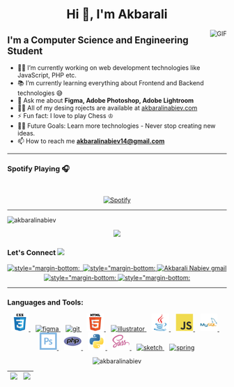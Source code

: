 <h1 align="center">Hi 👋, I'm Akbarali</h1>

<img align="right" alt="GIF" height="160px" src="https://media.giphy.com/media/du3J3cXyzhj75IOgvA/giphy.gif" />


## I'm a Computer Science and Engineering Student  

- 👨‍💻 I’m currently working on web development technologies like JavaScript, PHP etc.
- 📚 I’m currently learning everything about Frontend and Backend technologies 😅
- 💬 Ask me about **Figma, Adobe Photoshop, Adobe Lightroom**
- 👨‍💻 All of my desing rojects are available at [akbaralinabiev.com](https://akbaralinabiev.com/)
- ⚡ Fun fact: I love to play Chess &#9812;
- 💪🏼 Future Goals: Learn more technologies - Never stop creating new ideas.
- 📫 How to reach me **akbaralinabiev14@gmail.com**

---

### Spotify Playing 🎧


&nbsp;<div align="center">
  [![Spotify](https://novatorem.vercel.app/api/spotify?background_color=0d1117&border_color=ffffff)](https://open.spotify.com/user/31oekecwz2sroyewwuwyt4wy4zum)
</div>

---

<p align="left"> <img src="https://komarev.com/ghpvc/?username=akbaralinabiev&label=Profile%20views&color=0e75b6&style=flat" alt="akbaralinabiev" /> </p>


<p align="center">
  <img alig src="https://github-profile-trophy.vercel.app/username=akbaralinabiev-ma&column=7&rank=SSS,SS,S,AAA,AA,A,B,C" />
</p>


### Let's Connect <img src="https://raw.githubusercontent.com/ShahriarShafin/ShahriarShafin/main/Assets/handshake.gif" height="26px">

<div align="center">
 <a href="https://www.linkedin.com/in/akbarali-nabiev-4b89a1212/" target="_blank">
<img src=https://img.shields.io/badge/linkedin-%231E77B5.svg?&style=for-the-badge&logo=linkedin&logoColor=white alt= style="margin-bottom: 5px;" />
</a>
  
  
<a href="https://github.com/akbaralinabiev" target="_blank">
    <img src="https://img.shields.io/badge/GitHub-100000?style=for-the-badge&logo=github&logoColor=white" alt="" style="margin-bottom: 5px;" />
</a>

 <a href="https://twitter.com/zukunftigerarzt" target="_blank">
<img src=https://img.shields.io/badge/twitter-%2300acee.svg?&style=for-the-badge&logo=twitter&logoColor=white alt= style="margin-bottom: 5px;" />
</a>

<a href="mailto:akbaralinabiev14@gmail.com" target="_blank">
  <img src="https://img.shields.io/badge/Gmail-D14836?style=for-the-badge&logo=gmail&logoColor=white" alt="Akbarali Nabiev gmail" style="margin-bottom: 5px;" />
</a>


<a href="https://www.instagram.com/akbarali_nabiev/" target="_blank">
<img src=https://img.shields.io/badge/Instagram-E4405F?style=for-the-badge&logo=instagram&logoColor=white alt= style="margin-bottom: 5px;" />
</a>
                                                                                                                                                 
<a href="https://www.facebook.com/akbarali.nabiev14" target="_blank">
<img src=https://img.shields.io/badge/Facebook-1877F2?style=for-the-badge&logo=facebook&logoColor=white alt= style="margin-bottom: 5px;" />
</a>  
 
</div>  

---

<h3 align="left">Languages and Tools:</h3>
<p align="center"> <a href="https://www.w3schools.com/css/" target="_blank" rel="noreferrer"> <img src="https://raw.githubusercontent.com/devicons/devicon/master/icons/css3/css3-original-wordmark.svg" alt="css3" width="40" height="40"/> </a>&nbsp;&nbsp; 
  <a href="https://www.figma.com/" target="_blank" rel="noreferrer"> <img src="https://www.vectorlogo.zone/logos/figma/figma-icon.svg" alt="figma" width="40" height="40"/> </a> &nbsp;&nbsp;
  <a href="https://git-scm.com/" target="_blank" rel="noreferrer"> <img src="https://www.vectorlogo.zone/logos/git-scm/git-scm-icon.svg" alt="git" width="40" height="40"/> </a> &nbsp;&nbsp;
  <a href="https://www.w3.org/html/" target="_blank" rel="noreferrer"> <img src="https://raw.githubusercontent.com/devicons/devicon/master/icons/html5/html5-original-wordmark.svg" alt="html5" width="40" height="40"/> </a> &nbsp;&nbsp;
  <a href="https://www.adobe.com/in/products/illustrator.html" target="_blank" rel="noreferrer"> <img src="https://www.vectorlogo.zone/logos/adobe_illustrator/adobe_illustrator-icon.svg" alt="illustrator" width="40" height="40"/> </a> &nbsp;&nbsp;
  <a href="https://www.java.com" target="_blank" rel="noreferrer"> <img src="https://raw.githubusercontent.com/devicons/devicon/master/icons/java/java-original.svg" alt="java" width="40" height="40"/> </a> &nbsp;&nbsp;
  <a href="https://developer.mozilla.org/en-US/docs/Web/JavaScript" target="_blank" rel="noreferrer"> <img src="https://raw.githubusercontent.com/devicons/devicon/master/icons/javascript/javascript-original.svg" alt="javascript" width="40" height="40"/> </a>&nbsp;&nbsp; 
  <a href="https://www.mysql.com/" target="_blank" rel="noreferrer"> <img src="https://raw.githubusercontent.com/devicons/devicon/master/icons/mysql/mysql-original-wordmark.svg" alt="mysql" width="40" height="40"/> </a> &nbsp;&nbsp;
  <a href="https://www.photoshop.com/en" target="_blank" rel="noreferrer"> <img src="https://raw.githubusercontent.com/devicons/devicon/master/icons/photoshop/photoshop-line.svg" alt="photoshop" width="40" height="40"/> </a> &nbsp;&nbsp;
  <a href="https://www.php.net" target="_blank" rel="noreferrer"> <img src="https://raw.githubusercontent.com/devicons/devicon/master/icons/php/php-original.svg" alt="php" width="40" height="40"/> </a> &nbsp;&nbsp;
  <a href="https://www.python.org" target="_blank" rel="noreferrer"> <img src="https://raw.githubusercontent.com/devicons/devicon/master/icons/python/python-original.svg" alt="python" width="40" height="40"/> </a> &nbsp;&nbsp;
  <a href="https://sass-lang.com" target="_blank" rel="noreferrer"> <img src="https://raw.githubusercontent.com/devicons/devicon/master/icons/sass/sass-original.svg" alt="sass" width="40" height="40"/> </a> &nbsp;&nbsp;
  <a href="https://www.sketch.com/" target="_blank" rel="noreferrer"> <img src="https://www.vectorlogo.zone/logos/sketchapp/sketchapp-icon.svg" alt="sketch" width="40" height="40"/> </a> &nbsp;&nbsp;
  <a href="https://spring.io/" target="_blank" rel="noreferrer"> <img src="https://www.vectorlogo.zone/logos/springio/springio-icon.svg" alt="spring" width="40" height="40"/> </a> </p>

<p align="center"><img src="https://github-readme-stats.vercel.app/api/top-langs?username=akbaralinabiev&show_icons=true&locale=en&layout=compact" alt="akbaralinabiev" /></p>




|<img src="https://github-readme-stats.vercel.app/api?username=akbaralinabiev&show_icons=true&count_private=true&include_all_commits=true"/>|<img src="https://github-readme-streak-stats.herokuapp.com/?user=akbaralinabiev"/>|
|---|---|



